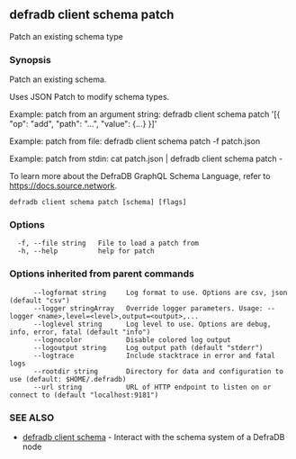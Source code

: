 ## defradb client schema patch

Patch an existing schema type

### Synopsis

Patch an existing schema.

Uses JSON Patch to modify schema types.

Example: patch from an argument string:
  defradb client schema patch '[{ "op": "add", "path": "...", "value": {...} }]'

Example: patch from file:
  defradb client schema patch -f patch.json

Example: patch from stdin:
  cat patch.json | defradb client schema patch -

To learn more about the DefraDB GraphQL Schema Language, refer to https://docs.source.network.

```
defradb client schema patch [schema] [flags]
```

### Options

```
  -f, --file string   File to load a patch from
  -h, --help          help for patch
```

### Options inherited from parent commands

```
      --logformat string     Log format to use. Options are csv, json (default "csv")
      --logger stringArray   Override logger parameters. Usage: --logger <name>,level=<level>,output=<output>,...
      --loglevel string      Log level to use. Options are debug, info, error, fatal (default "info")
      --lognocolor           Disable colored log output
      --logoutput string     Log output path (default "stderr")
      --logtrace             Include stacktrace in error and fatal logs
      --rootdir string       Directory for data and configuration to use (default: $HOME/.defradb)
      --url string           URL of HTTP endpoint to listen on or connect to (default "localhost:9181")
```

### SEE ALSO

* [defradb client schema](defradb_client_schema.md)	 - Interact with the schema system of a DefraDB node

